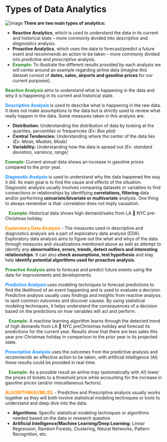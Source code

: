 # Types of Data Analytics
![image](https://github.com/heiditm/heiditm.github.io/assets/56846204/8b252ebf-79de-4295-91f3-cfa1665d5ccc)
**There are two main types of analytics:** 
  -  **Reactive Analytics**, which is used to understand the data in its current and historical state – more commonly divided into *descriptive* and *diagnostics* analysis.
  -  **Proactive Analytics**, which uses the data to forecast/predict a future event and recommends an action to be taken – more commonly divided into *predictive* and *prescriptive* analysis.
  -  <b code style="color: forestgreen"> Example: </b> To illustrate the different results provided by each analysis we will center around an example regarding airline data (imagine this dataset consist of **dates, sales, airports and gasoline prices** for our current purposes).

<b code style="color: forestgreen"> Reactive Analysis </b> aims to understand what is happening in the data and why it is happening in its current and historical state.  

<b code style="color : dodgerblue "> Descriptive Analysis </b> is used to describe what is happening in the raw data. It does not make assumptions to the data but is strictly used to review what really happen in the data. Some measures taken in this analysis are: 
- **Distribution:** Understanding the distribution of data by looking at the quartiles, percentiles or frequencies *(Ex: Box plot)*
- **Central Tendencies:** Understanding where the center of the data lies *(Ex: Mean, Median, Mode)*
- **Variability:** Understanding how the data is spread out *(Ex: standard deviation, variance, range)*

<b center code style="color: forestgreen"> Example: </b> Current annual data shows an increase in gasoline prices compared to the prior year. 

<b code style="color : dodgerblue "> Diagnostic Analysis </b> is used to understand why the data happened the way it did. Its main goal is to find the cause and effects of the situation. Diagnostic analysis usually involves comparing datasets or variables to find connections or relationships by identifying **correlations, filtering** data and/or performing **univariate/bivariate or multivariate** analysis.  One thing to always remember is that: correlation does not imply causation. 

&ensp; <b center code style="color : forestgreen"> Example: </b>  Historical data shows high demand/sales from LA  NYC pre-Christmas holiday. 

<b code style="color : darkorange"> Exploratory Data Analysis </b> - The measures used in descriptive and diagnostics analysis are a part of exploratory data analysis (EDA). Exploratory data analysis aims to figure out the what and whys of the data through measures and visualizations mentioned above as well as attempt to identify any **abnormalities, errors, trends, detect outliers and interesting relationships**. It can also **check assumptions, test hypothesis** and may help **identify potential algorithms used for proactive analysis.**  

<b code style="color: forestgreen"> Proactive Analysis </b></code> aims to forecast and predict future events using the data for improvements and developments. 

<b code style="color : dodgerblue "> Predictive Analysis </b>  uses modeling techniques to forecast predictions to find the likelihood of an event happening and is used to evaluate a decision. Predictive analysis usually uses findings and insights from reactive analysis to spot common outcomes and discover causes. By using statistical modeling techniques, it helps understand the consequences of a decision based on the predictions on how variables will act and perform. 

&ensp; <b center code style="color : forestgreen"> Example: </b></center>  A machine learning algorithm learns through the detected trend of high demands from LA  NYC preChristmas holiday and forecast its predictions for the current year. Results show that there are less sales this year pre-Christmas holiday in comparison to the prior year in its projected state. 

<b code style="color : dodgerblue ">  Prescriptive Analysis </b> uses the outcomes from the predictive analysis and recommends an effective action to be taken, with artificial intelligence (AI) these results could be provided in real-time.  

&ensp; <b code style="color: forestgreen"> Example: </b>  As a possible result an airline may (automatically with AI) lower the prices of tickets to a threshold price while accounting for the increase in gasoline prices (and/or miscellaneous factors). 

<b code style="color : darkorange"> ALGORITHM/AI/ML/DL </b> - Predictive and Prescriptive analysis usually works together as they will both involve statistical modeling techniques or tools to understand and deep dive into the data.  
- **Algorithms:** Specific statistical modeling techniques or algorithms needed based on the data or research question
- **Artificial Intelligence/Machine Learning/Deep Learning:** Linear Regression, Random Forests, Clustering, Neural Networks, Pattern Recognition, etc. 
